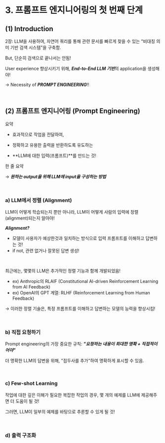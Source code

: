 # 3. 프롬프트 엔지니어링의 첫 번째 단계

## (1) Introduction

2장: LLM을 사용하여, 자연어 쿼리를 통해 관련 문서를 빠르게 찾을 수 있는 "비대칭 의미 기반 검색 시스템"을 구축함.

But, 단순히 검색으로 끝나서는 안됨!

User experience 향상시키기 위해, ***End-to-End LLM 기반***의 application을 생성해야!

$\rightarrow$ Necessity of ***PROMPT ENGINEERING***!!

<br>

## (2) 프롬프트 엔지니어링 (Prompt Engineering)

요약

- 효과적으로 작업을 전달하여,

- 정확하고 유용한 출력을 반환하도록 유도하는

- **LLM에 대한 입력(프롬프트)**를 만드는 것!

한 줄 요약

$\rightarrow$ ***원하는 output을 위해 LLM에 input을 구성하는 방법***

<br>

### a) LLM에서 정렬 (Alignment)

LLM이 어떻게 학습되는지 뿐만 아니라, LLM이 어떻게 사람의 입력에 정렬(alignment)되는지 알아야!

***Alignment?***

- 모델이 사용자가 예상한것과 일치하는 방식으로 입력 프롬프트를 이해하고 답변하는 것!
- if not, 관련 없거나 잘못된 답변 생성!

<br>

최근에는, 몇몇의 LLM은 추가적인 정렬 기능과 함께 개발되었음!

- ex) Anthropic의 RLAIF (Constitutional AI-driven Reinforcement Learning from AI Feedback)
- ex) OpenAI의 GPT 계열: RLHF (Reinforcement Learning from Human Feedback)

$\rightarrow$ 이러한 정렬 기술은, 특정 프롬프트를 이해하고 답변하는 모델의 능력을 향상시킴!

<br>

### b) 직접 요청하기

Prompt engineering의 가장 중요한 규칙: ***"요청하는 내용이 최대한 명확 + 직접적이어야"***

더 명확한 LLM의 답변을 위해, "접두사를 추가"하여 명확하게 표시할 수 있음.

<br>

### c) Few-shot Learning

작업에 대한 깊은 이해가 필요한 복잡한 작업의 경우, 몇 개의 예제를 LLM에 제공해주면 더 도움이 될 것!

그러면, LLM이 일부의 예제를 바탕으로 추론할 수 있게 될 것!

<br>

### d) 출력 구조화

